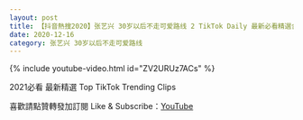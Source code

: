 ```yaml
---
layout: post
title: 【抖音熱搜2020】张艺兴 30岁以后不走可爱路线 2 TikTok Daily 最新必看精選合集2020 12 16
date: 2020-12-16
category: 张艺兴 30岁以后不走可爱路线
---
```


{% include youtube-video.html id="ZV2URUz7ACs" %}

2021必看 最新精選 Top TikTok Trending Clips

喜歡請點贊轉發加訂閱 Like & Subscribe：[YouTube](https://www.youtube.com/channel/UCAoR7VcanIPd04uEq_GIylA/videos)

